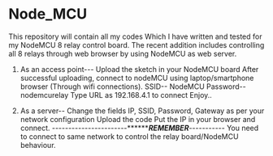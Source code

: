 # Node_MCU
This repository will contain all my codes Which I have written and tested for my NodeMCU 8 relay control board.
The recent addition includes controlling all 8 relays through web browser by using NodeMCU as web server.


1. As an access point--- 
Upload the sketch in your NodeMCU board
After successful uploading, connect to nodeMCU using laptop/smartphone browser (Through wifi connections).
SSID-- NodeMCU
Password-- nodemcurelay
Type URL as 192.168.4.1 to connect
Enjoy..

2. As a server--
Change the fields IP, SSID, Password, Gateway as per your network configuration
Upload the code
Put the IP in your browser and connect.
-----------------------*************REMEMBER*******-----------
You need to connect to same network to control the relay board/NodeMCU behaviour.
